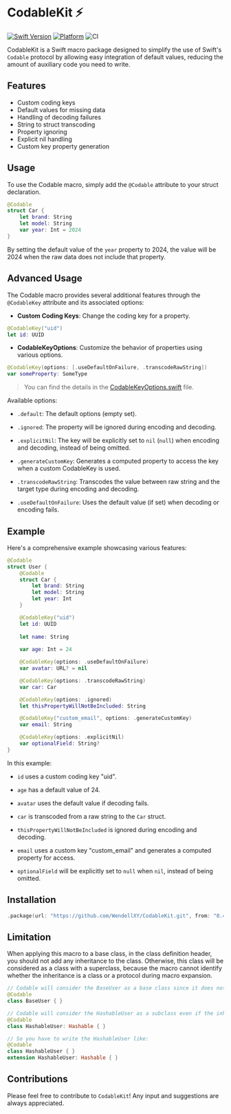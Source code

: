 # CodableKit ⚡️

[![Swift Version](https://img.shields.io/endpoint?url=https%3A%2F%2Fswiftpackageindex.com%2Fapi%2Fpackages%2FWendellXY%2FCodableKit%2Fbadge%3Ftype%3Dswift-versions)](https://swiftpackageindex.com/WendellXY/CodableKit)
[![Platform](https://img.shields.io/endpoint?url=https%3A%2F%2Fswiftpackageindex.com%2Fapi%2Fpackages%2FWendellXY%2FCodableKit%2Fbadge%3Ftype%3Dplatforms)](https://swiftpackageindex.com/WendellXY/CodableKit)
![CI](https://img.shields.io/github/actions/workflow/status/WendellXY/CodableKit/ci.yml)

CodableKit is a Swift macro package designed to simplify the use of Swift's `Codable` protocol by allowing easy
integration of default values, reducing the amount of auxiliary code you need to write.

## Features

- Custom coding keys
- Default values for missing data
- Handling of decoding failures
- String to struct transcoding
- Property ignoring
- Explicit nil handling
- Custom key property generation

## Usage

To use the Codable macro, simply add the `@Codable` attribute to your struct declaration.

```swift
@Codable
struct Car {
    let brand: String
    let model: String
    var year: Int = 2024
}
```

By setting the default value of the `year` property to 2024, the value will be 2024 when the raw data does not include that property.

## Advanced Usage

The Codable macro provides several additional features through the `@CodableKey` attribute and its associated options:

- **Custom Coding Keys**: Change the coding key for a property.

```swift
@CodableKey("uid")
let id: UUID
```

- **CodableKeyOptions**: Customize the behavior of properties using various options.

```swift
@CodableKey(options: [.useDefaultOnFailure, .transcodeRawString])
var someProperty: SomeType
```

> You can find the details in the [CodableKeyOptions.swift](Sources/CodableKitShared/CodableKeyOptions.swift) file.

Available options:

- `.default`: The default options (empty set).
  
- `.ignored`: The property will be ignored during encoding and decoding.

- `.explicitNil`: The key will be explicitly set to `nil` (`null`) when encoding and decoding, instead of being omitted.

- `.generateCustomKey`: Generates a computed property to access the key when a custom CodableKey is used.

- `.transcodeRawString`: Transcodes the value between raw string and the target type during encoding and decoding.

- `.useDefaultOnFailure`: Uses the default value (if set) when decoding or encoding fails.

## Example

Here's a comprehensive example showcasing various features:

```swift
@Codable
struct User {
    @Codable
    struct Car {
        let brand: String
        let model: String
        let year: Int
    }

    @CodableKey("uid")
    let id: UUID
    
    let name: String
    
    var age: Int = 24

    @CodableKey(options: .useDefaultOnFailure)
    var avatar: URL? = nil

    @CodableKey(options: .transcodeRawString)
    var car: Car

    @CodableKey(options: .ignored)
    let thisPropertyWillNotBeIncluded: String

    @CodableKey("custom_email", options: .generateCustomKey)
    var email: String

    @CodableKey(options: .explicitNil)
    var optionalField: String?
}
```

In this example:

- `id` uses a custom coding key "uid".

- `age` has a default value of 24.

- `avatar` uses the default value if decoding fails.

- `car` is transcoded from a raw string to the `Car` struct.

- `thisPropertyWillNotBeIncluded` is ignored during encoding and decoding.

- `email` uses a custom key "custom_email" and generates a computed property for access.

- `optionalField` will be explicitly set to `null` when `nil`, instead of being omitted.

## Installation

```swift
.package(url: "https://github.com/WendellXY/CodableKit.git", from: "0.4.3"),
```

## Limitation

When applying this macro to a base class, in the class definition header, you should not add any inheritance to the 
class. Otherwise, this class will be considered as a class with a superclass, because the macro cannot identify whether 
the inheritance is a class or a protocol during macro expansion.

```swift
// Codable will consider the BaseUser as a base class since it does not have any inheritance
@Codable
class BaseUser { }

// Codable will consider the HashableUser as a subclass even if the inheritance just contains a protocol
@Codable
class HashableUser: Hashable { }

// So you have to write the HashableUser like:
@Codable
class HashableUser { }
extension HashableUser: Hashable { }
```

## Contributions

Please feel free to contribute to `CodableKit`! Any input and suggestions are always appreciated.
